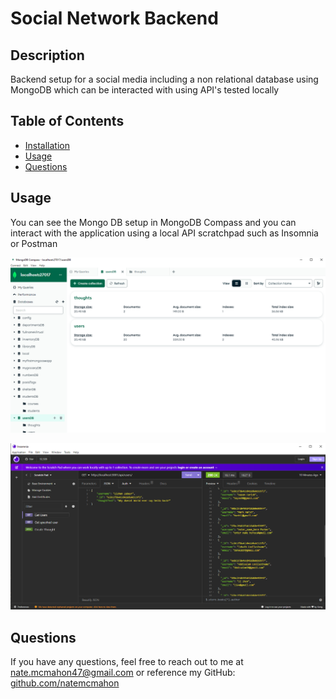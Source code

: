 # Social Network Backend

## Description
    
Backend setup for a social media including a non relational database using MongoDB which can be interacted with using API's tested locally
    
## Table of Contents 
    
- [Installation](#installation)
- [Usage](#usage)
- [Questions](#questions)

## Usage
    
You can see the Mongo DB setup in MongoDB Compass and you can interact with the application using a local API scratchpad such as Insomnia or Postman
    
![MongoDB Compass](./assets/MongoDBCompassScreenshot.png)

![Insomnia Routes Example](./assets/InsomniaScreenshot.png)
        
## Questions

If you have any questions, feel free to reach out to me at nate.mcmahon47@gmail.com or reference my GitHub:
[github.com/natemcmahon](github.com/natemcmahon)